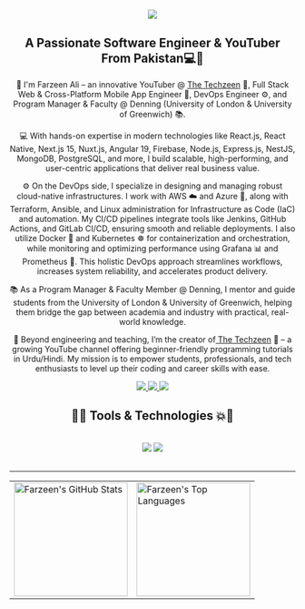 <h1 align="center">
    <img src="https://readme-typing-svg.herokuapp.com/?font=Righteous&color=7e15f7&random=falsesize=35&center=true&vCenter=true&width=500&height=70&duration=2000&lines=Hi+There!+👋;+I'm+Farzeen+Ali+👨🏻‍💻;" />
</h1>

<h2 align="center">A Passionate Software Engineer & YouTuber From Pakistan💻🎥
</h2>
<div align="center"> 
 🌱 I'm Farzeen Ali – an innovative YouTuber @ <a href='https://www.youtube.com/@TheTechzeen' target='_blank'>The Techzeen</a> 🎥, Full Stack Web & Cross-Platform Mobile App Engineer 📱, DevOps Engineer ⚙️, and Program Manager & Faculty @ Denning (University of London & University of Greenwich) 📚.

💻 With hands-on expertise in modern technologies like React.js, React Native, Next.js 15, Nuxt.js, Angular 19, Firebase, Node.js, Express.js, NestJS, MongoDB, PostgreSQL, and more, I build scalable, high-performing, and user-centric applications that deliver real business value.

⚙️ On the DevOps side, I specialize in designing and managing robust cloud-native infrastructures. I work with AWS ☁️ and Azure 🔵, along with Terraform, Ansible, and Linux administration for Infrastructure as Code (IaC) and automation. My CI/CD pipelines integrate tools like Jenkins, GitHub Actions, and GitLab CI/CD, ensuring smooth and reliable deployments. I also utilize Docker 🐳 and Kubernetes ☸️ for containerization and orchestration, while monitoring and optimizing performance using Grafana 📊 and Prometheus 📡. This holistic DevOps approach streamlines workflows, increases system reliability, and accelerates product delivery.

📚 As a Program Manager & Faculty Member @ Denning, I mentor and guide students from the University of London & University of Greenwich, helping them bridge the gap between academia and industry with practical, real-world knowledge.

🎥 Beyond engineering and teaching, I’m the creator of<a href='https://www.youtube.com/@TheTechzeen' target='_blank'> The Techzeen</a> 🎥 – a growing YouTube channel offering beginner-friendly programming tutorials in Urdu/Hindi. My mission is to empower students, professionals, and tech enthusiasts to level up their coding and career skills with ease. 

</div>
 
<div align="center"> 
  <a href="mailto:farzeenaliarif786@gmail.com">
    <img src="https://img.shields.io/badge/Gmail-6C22A6?style=for-the-badge&logo=gmail&logoColor=white" />
  </a>
    <a href="https://www.youtube.com/@TheTechzeen" target="_blank">
     <img src="https://img.shields.io/badge/YouTube-D71313?style=for-the-badge&logo=youtube&logoColor=white" />
  </a>
  <a href="https://www.linkedin.com/in/farzeen-ali-533479204" >
    <img src="https://img.shields.io/badge/LinkedIn-0077B5?style=for-the-badge&logo=linkedin&logoColor=white" />
  </a>
</div>
 
<h2 align="center">🚀💥 Tools & Technologies 💥🚀</h2>
<br/>
<div align="center">
    <img src="https://skillicons.dev/icons?i=react,angular,javascript,typescript,express,nodejs,nestjs,github,tailwind,git,linux,docker,kubernetes,gitlab,azure" />
    <img src="https://skillicons.dev/icons?i=prometheus,postgresql,supabase,prisma,firebase,mongodb,nextjs,nuxt,graphql,laravel,jenkins,terraform,aws,ansible,grafana" /><br>
</div>
<br/>
<hr/>
<p align="center">
  <table>
    <tr>
      <td>
        <img src="https://github-readme-stats.vercel.app/api?username=farzeen-ali&show_icons=true&theme=midnight-purple" alt="Farzeen's GitHub Stats" height="200px" />
      </td>
      <td>
        <img src="https://github-readme-stats.vercel.app/api/top-langs/?username=farzeen-ali&layout=compact&theme=midnight-purple" alt="Farzeen's Top Languages" height="200px" />
      </td>
    </tr>
  </table>
<!--   <img align="center" src="https://github-readme-streak-stats.herokuapp.com/?user=farzeen-ali&layout=compact&theme=midnight-purple" alt="farzeen-ali" /> -->
</p>
